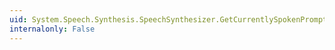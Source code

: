 ```yaml
---
uid: System.Speech.Synthesis.SpeechSynthesizer.GetCurrentlySpokenPrompt
internalonly: False
---
```

